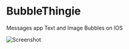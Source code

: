 BubbleThingie
=============

Messages app Text and Image Bubbles on IOS

![Screenshot](https://github.com/tkirby/BubbleThingie/blob/master/doc/screenshot.png?raw=true "Bubbles!")



